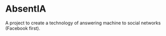 # AbsentIA
A project to create a technology of answering machine to social networks (Facebook first).
